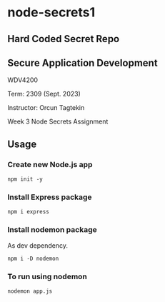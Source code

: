 # node-secrets1

## Hard Coded Secret Repo

## Secure Application Development

WDV4200

Term: 2309 (Sept. 2023)

Instructor: Orcun Tagtekin

Week 3 Node Secrets Assignment

## Usage

### Create new Node.js app

```
npm init -y
```

### Install Express package

```
npm i express
```

### Install nodemon package

As dev dependency.

```
npm i -D nodemon
```

### To run using nodemon

```
nodemon app.js
```
